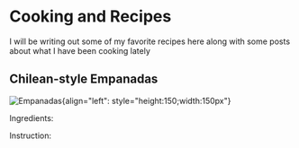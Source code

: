 # Cooking and Recipes
I will be writing out some of my favorite recipes here along with some posts about what I have been cooking lately


## Chilean-style Empanadas
![Empanadas](./media/empanadas.jpg "Empanadas"){align="left": style="height:150;width:150px"}

Ingredients:

Instruction: